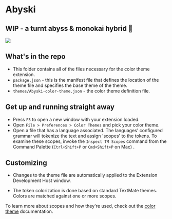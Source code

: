 # Abyski

## WIP - a turnt abyss & monokai hybrid 🦄

<img src="https://i.imgur.com/DjgKCkQ.png">

## What's in the repo

* This folder contains all of the files necessary for the color theme extension.
* `package.json` - this is the manifest file that defines the location of the theme file and specifies the base theme of the theme.
* `themes/Abyski-color-theme.json` - the color theme definition file.

## Get up and running straight away

* Press `F5` to open a new window with your extension loaded.
* Open `File > Preferences > Color Themes` and pick your color theme.
* Open a file that has a language associated. The languages' configured grammar will tokenize the text and assign 'scopes' to the tokens. To examine these scopes, invoke the `Inspect TM Scopes` command from the Command Palette (`Ctrl+Shift+P` or `Cmd+Shift+P` on Mac) .

## Customizing

* Changes to the theme file are automatically applied to the Extension Development Host window.

* The token colorization is done based on standard TextMate themes. Colors are matched against one or more scopes.

To learn more about scopes and how they're used, check out the [color theme](https://code.visualstudio.com/api/extension-guides/color-theme) documentation.